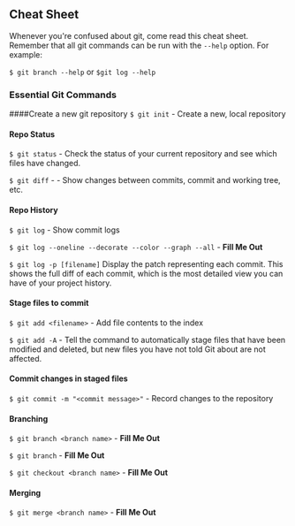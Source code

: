 ## Cheat Sheet 

Whenever you're confused about git, come read this cheat sheet. Remember that all git commands can be run with the `--help` option. For example: 

`$ git branch --help` or `$git log --help`

### Essential Git Commands

####Create a new git repository
`$ git init` - Create a new, local repository

#### Repo Status
`$ git status` - Check the status of your current repository and see which files have changed.

`$ git diff` - - Show changes between commits, commit and working tree, etc.

#### Repo History
`$ git log` - Show commit logs

`$ git log --oneline --decorate --color --graph --all` - __Fill Me Out__

`$ git log -p [filename]` Display the patch representing each commit. This shows the full diff of each commit, which is the most detailed view you can have of your project history.

#### Stage files to commit
`$ git add <filename>` - Add file contents to the index

`$ git add -A` - Tell the command to automatically stage files that have been modified and deleted, but new files you have not told Git about are not affected.

#### Commit changes in staged files
`$ git commit -m "<commit message>"` - Record changes to the repository
#### Branching
`$ git branch <branch name>` - __Fill Me Out__

`$ git branch` - __Fill Me Out__

`$ git checkout <branch name>` - __Fill Me Out__

#### Merging

`$ git merge <branch name>` - __Fill Me Out__